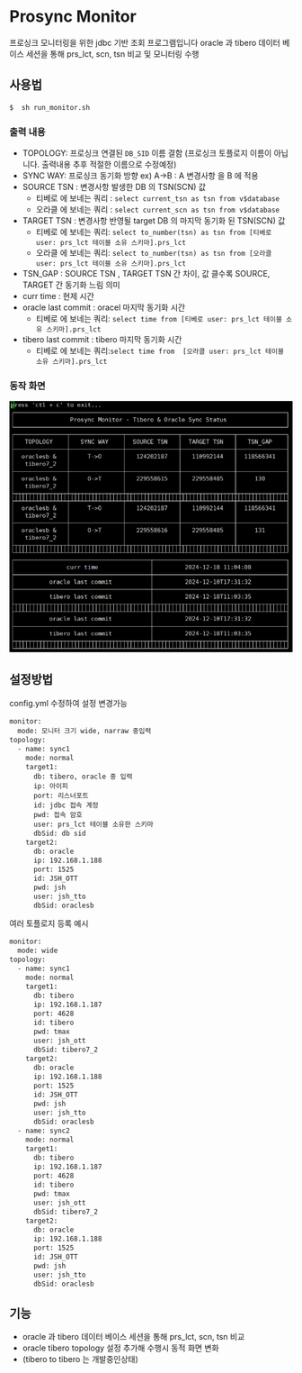 # Prosync Monitor
프로싱크 모니터링을 위한 jdbc 기반 조회 프로그램입니다 
oracle 과 tibero 데이터 베이스 세션을 통해 prs_lct, scn, tsn 비교 및 모니터링 수행 

## 사용법 
```
$  sh run_monitor.sh 
```
### 출력 내용
- TOPOLOGY: 프로싱크 연결된 `DB_SID` 이름 결함 (프로싱크 토플로지 이름이 아닙니다. 출력내용 추후 적절한 이름으로 수정예정)
- SYNC WAY: 프로싱크 동기화 방향 ex) A->B : A 변경사항 을 B 에 적용
- SOURCE TSN : 변경사항 발생한 DB 의 TSN(SCN) 값
  - 티베로 에 보네는 쿼리 : `select current_tsn as tsn from v$database`
  - 오라클 에 보네는 쿼리 : `select current_scn as tsn from v$database`
- TARGET TSN : 변경사항 반영될 target DB 의 마지막 동기화 된 TSN(SCN) 값
  - 티베로 에 보네는 쿼리: `select to_number(tsn) as tsn from [티베로 user: prs_lct 테이블 소유 스키마].prs_lct`
  - 오라클 에 보네는 쿼리: `select to_number(tsn) as tsn from [오라클 user: prs_lct 테이블 소유 스키마].prs_lct `
- TSN_GAP : SOURCE TSN , TARGET TSN 간 차이, 값 클수록 SOURCE, TARGET 간 동기화 느림 의미
- curr time : 현제 시간
- oracle last commit : oracel 마지막 동기화 시간
  - 티베로 에 보네는 쿼리: `select time from [티베로 user: prs_lct 테이블 소유 스키마].prs_lct`
- tibero last commit : tibero 마지막 동기화 시간
  - 티베로 에 보네는 쿼리:`select time from  [오라클 user: prs_lct 테이블 소유 스키마].prs_lct`


 ### 동작 화면
![결과 화면](./doc/res.png)

## 설정방법
config.yml 수정하여 설정 변경가능
```
monitor:
  mode: 모니터 크기 wide, narraw 중입력 
topology:
  - name: sync1
    mode: normal
    target1:
      db: tibero, oracle 중 입력
      ip: 아이피
      port: 리스너포트
      id: jdbc 접속 계정
      pwd: 접속 암호
      user: prs_lct 테이블 소유한 스키마
      dbSid: db sid
    target2:
      db: oracle
      ip: 192.168.1.188
      port: 1525
      id: JSH_OTT
      pwd: jsh
      user: jsh_tto
      dbSid: oraclesb

```
여러 토플로지 등록 예시
```
monitor:
  mode: wide
topology:
  - name: sync1
    mode: normal
    target1:
      db: tibero
      ip: 192.168.1.187
      port: 4628
      id: tibero
      pwd: tmax
      user: jsh_ott
      dbSid: tibero7_2
    target2:
      db: oracle
      ip: 192.168.1.188
      port: 1525
      id: JSH_OTT
      pwd: jsh
      user: jsh_tto
      dbSid: oraclesb
  - name: sync2
    mode: normal
    target1:
      db: tibero
      ip: 192.168.1.187
      port: 4628
      id: tibero
      pwd: tmax
      user: jsh_ott
      dbSid: tibero7_2
    target2:
      db: oracle
      ip: 192.168.1.188
      port: 1525
      id: JSH_OTT
      pwd: jsh
      user: jsh_tto
      dbSid: oraclesb

```
## 기능 
* oracle 과 tibero 데이터 베이스 세션을 통해 prs_lct, scn, tsn 비교
* oracle tibero topology 설정 추가해 수행시 동적 화면 변화
* (tibero to tibero 는 개발중인상태)
